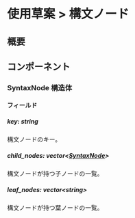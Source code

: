 # 使用草案 > 構文ノード

## 概要

## コンポーネント

### SyntaxNode 構造体

#### フィールド

##### key: string

構文ノードのキー。

##### child_nodes: vector\<[SyntaxNode](./index.md#SyntaxNode%20%構造体)>

構文ノードが持つ子ノードの一覧。

##### leaf_nodes: vector\<string>

構文ノードが持つ葉ノードの一覧。
